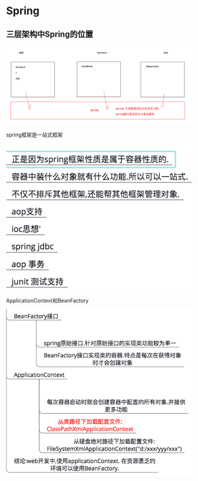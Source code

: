 # Spring

## 三层架构中Spring的位置

![](../../.gitbook/assets/image%20%2814%29.png)

spring框架是一站式框架

![](../../.gitbook/assets/image%20%2849%29.png)

ApplicationContext和BeanFactory

![](../../.gitbook/assets/image%20%2860%29.png)

